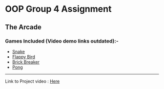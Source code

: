 # OOP Group 4 Assignment

## The Arcade
### Games Included (Video demo links outdated):-
* [Snake](https://drive.google.com/drive/folders/1J5XwLrpilr2J1ArHgDnJiXD_ZeacAcDx?usp=sharing)
* [Flappy Bird](https://drive.google.com/drive/folders/1AYPdObIPczFxUo7WebyMkGOsO-iqSemg?usp=sharing)
* [Brick Breaker](https://drive.google.com/drive/folders/1TWC45yQKxtiaJ7dVjXCOXFu_KAm2XMHD?usp=sharing)
* [Pong](https://drive.google.com/drive/folders/1tDecmyqINXJ9ETrqmrGIrybDhOIvbogX?usp=sharing)

---
Link to Project video : [Here](https://drive.google.com/drive/folders/1tDecmyqINXJ9ETrqmrGIrybDhOIvbogX?usp=sharing)
